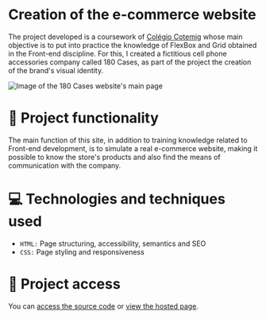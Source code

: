 # Creation of the e-commerce website

The project developed is a coursework of [Colégio Cotemig](https://www.cotemig.com.br/) whose main objective is to put into practice the knowledge of FlexBox and Grid obtained in the Front-end discipline. For this, I created a fictitious cell phone accessories company called 180 Cases, as part of the project the creation of the brand's visual identity.

![Image of the 180 Cases website's main page](https://user-images.githubusercontent.com/96635074/192193377-d7acaac5-0219-453f-9155-2653daee4433.png)

# 🔨 Project functionality
The main function of this site, in addition to training knowledge related to Front-end development, is to simulate a real e-commerce website, making it possible to know the store's products and also find the means of communication with the company.

# 💻 Technologies and techniques used 
* `HTML:` Page structuring, accessibility, semantics and SEO
* `CSS:` Page styling and responsiveness

# 📁 Project access
You can [access the source code](https://github.com/ArturColen/180-Cases) or [view the hosted page](https://arturcolen.github.io/180-Cases).
